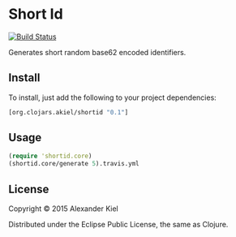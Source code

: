 # Short Id

[![Build Status](https://travis-ci.org/alexanderkiel/shortid.svg?branch=master)](https://travis-ci.org/alexanderkiel/shortid)

Generates short random base62 encoded identifiers.

## Install

To install, just add the following to your project dependencies:

```clojure
[org.clojars.akiel/shortid "0.1"]
```

## Usage

```clojure
(require 'shortid.core)
(shortid.core/generate 5).travis.yml
```

## License

Copyright © 2015 Alexander Kiel

Distributed under the Eclipse Public License, the same as Clojure.

